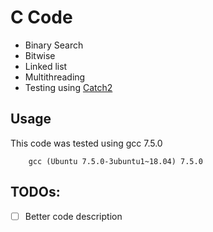 # C Code

- Binary Search
- Bitwise
- Linked list
- Multithreading
- Testing using [Catch2](https://github.com/catchorg/Catch2)

## Usage

This code was tested using gcc 7.5.0

        gcc (Ubuntu 7.5.0-3ubuntu1~18.04) 7.5.0


## TODOs:

- [ ] Better code description
